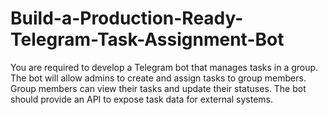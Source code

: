 # Build-a-Production-Ready-Telegram-Task-Assignment-Bot
You are required to develop a Telegram bot that manages tasks in a group. The bot will allow admins to create and assign tasks to group members. Group members can view their tasks and update their statuses. The bot should provide an API to expose task data for external systems.
